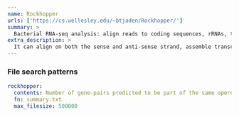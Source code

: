 ```yaml
---
name: Rockhopper
urls: ['https://cs.wellesley.edu/~btjaden/Rockhopper/']
summary: >
  Bacterial RNA-seq analysis: align reads to coding sequences, rRNAs, tRNAs, and miscellaneous RNAs
extra_description: >
  It can align on both the sense and anti-sense strand, assemble transcripts, identify transcript boundaries, discover novel transcripts such as small RNAs
---
```


### File search patterns

```yaml
rockhopper:
  contents: Number of gene-pairs predicted to be part of the same operon
  fn: summary.txt
  max_filesize: 500000
```